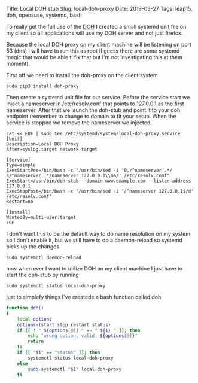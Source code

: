 Title: Local DOH stub
Slug: local-doh-proxy
Date: 2019-03-27
Tags: leap15, doh, opensuse, systemd, bash

To really get the full use of the [DOH][1] I created a small systemd unit file on my client so all applications will use my DOH server and not just firefox.

Because the local DOH proxy on my client machine will be listening on port 53 (dns) I will have to run this as root (I guess there are some systemd magic that would be able ti fix that but I'm not investigating this at them moment).

First off we need to install the doh-proxy on the client system
```
sudo pip3 install doh-proxy
```

Then create a systemd unit file for our service.
Before the service start we inject a nameserver in /etc/resolv.conf that points to 127.0.0.1 as the first nameserver.
After that we launch the  doh-stub and point it to your doh endpoint (remember to change to domain to fit your setup.
When the service is stopped we remove the nameserver we injected.
```
cat << EOF | sudo tee /etc/systemd/system/local-doh-proxy.service
[Unit]
Description=Local DOH Proxy
After=syslog.target network.target

[Service]
Type=simple
ExecStartPre=/bin/bash -c "/usr/bin/sed -i '0,/^nameserver .*/ s/^nameserver .*/nameserver 127.0.0.1\\n&/' /etc/resolv.conf"
ExecStart=/usr/bin/doh-stub --domain www.example.com --listen-address 127.0.0.1
ExecStopPost=/bin/bash -c "/usr/bin/sed -i '/^nameserver 127.0.0.1$/d' /etc/resolv.conf"
Restart=no

[Install]
WantedBy=multi-user.target
EOF
```

I don't want this to be the default way to do name resolution on my system so I don't enable it, but we still have to do a daemon-reload so systemd picks up the changes.
```
sudo systemctl daemon-reload
```

now when ever I want to utilize DOH on my client machine I just have to start the doh-stub by running
```
sudo systemctl status local-doh-proxy
```

just to simplefy things I've createde a bash function called doh
```bash
function doh()
{
    local options
    options=(start stop restart status)
    if [[ ! " ${options[@]} " =~ " ${1} " ]]; then
        echo "wrong option, valid: ${options[@]}"
        return
    fi
    if [[ "$1" == "status" ]]; then
        systemctl status local-doh-proxy
    else
        sudo systemctl "$1" local-doh-proxy
    fi
```



[1]: playing-with-doh.html
